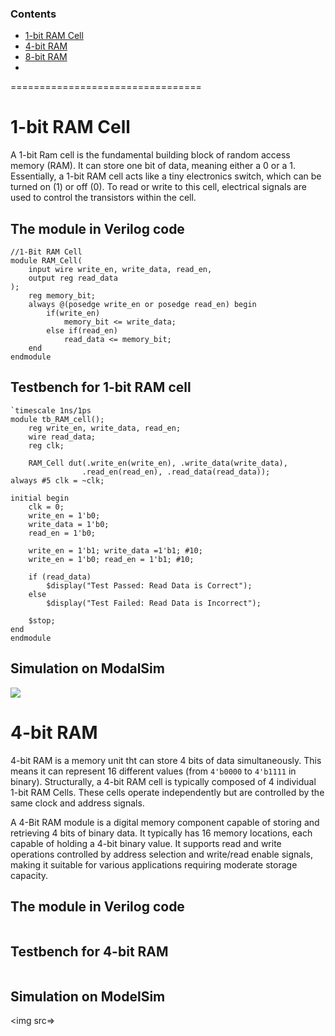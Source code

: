 ### Contents
- [1-bit RAM Cell](#1bitram)
- [4-bit RAM](#4bitram)
- [8-bit RAM](#8bitram)
- 

=================================

<a name="1bitram"></a>
# 1-bit RAM Cell

A 1-bit Ram cell is the fundamental building block of random access memory (RAM). It can store one bit of data, meaning either a 0 or a 1. Essentially, a 1-bit RAM cell acts like a tiny electronics switch, which can be turned on (1) or off (0). To read or write to this cell, electrical signals are used to control the transistors within the cell. 

## The module in Verilog code
```
//1-Bit RAM Cell
module RAM_Cell(
	input wire write_en, write_data, read_en,
	output reg read_data
);
	reg memory_bit;
	always @(posedge write_en or posedge read_en) begin
		if(write_en)
			memory_bit <= write_data;
		else if(read_en)
			read_data <= memory_bit;
	end
endmodule 
```
## Testbench for 1-bit RAM cell
```
`timescale 1ns/1ps
module tb_RAM_cell();
	reg write_en, write_data, read_en;
	wire read_data;
	reg clk;
	
	RAM_Cell dut(.write_en(write_en), .write_data(write_data),
				.read_en(read_en), .read_data(read_data));
always #5 clk = ~clk;

initial begin
	clk = 0;
	write_en = 1'b0;
	write_data = 1'b0;
	read_en = 1'b0;
	
	write_en = 1'b1; write_data =1'b1; #10;
	write_en = 1'b0; read_en = 1'b1; #10;
	
	if (read_data)
		$display("Test Passed: Read Data is Correct");
	else
		$display("Test Failed: Read Data is Incorrect");
	
	$stop;
end
endmodule 
```
## Simulation on ModalSim
<img src=https://i.imgur.com/YBWnuKn.png>

<a name="4bitram"></a>
# 4-bit RAM
4-bit RAM is a memory unit tht can store 4 bits of data simultaneously. This means it can represent 16 different values (from `4'b0000` to `4'b1111` in binary).
Structurally, a 4-bit RAM cell is typically composed of 4 individual 1-bit RAM Cells. These cells operate independently but are controlled by the same clock and address signals. 

A 4-Bit RAM module is a digital memory component capable of storing and retrieving 4 bits of binary data. It typically has 16 memory locations, each capable of holding a 4-bit binary value. It supports read and write operations controlled by address selection and write/read enable signals, making it suitable for various applications requiring moderate storage capacity.

## The module in Verilog code
```

```
## Testbench for 4-bit RAM 
```

```
## Simulation on ModelSim
<img src=>